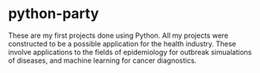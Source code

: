# python-party 
These are my first projects done using Python. All my projects were constructed to be a possible application for the health industry. These involve applications to the fields of epidemiology for outbreak simualations of diseases, and machine learning for cancer diagnostics. 
